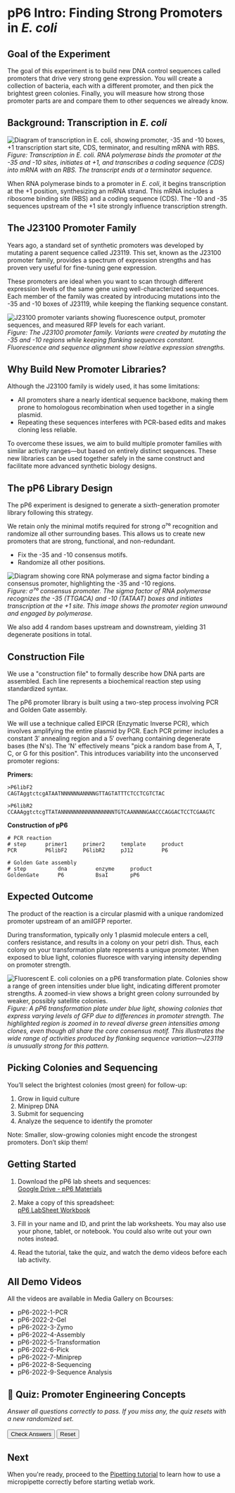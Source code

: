 <script src="https://unpkg.com/seqviz"></script>
# pP6 Intro: Finding Strong Promoters in *E. coli*

## Goal of the Experiment

The goal of this experiment is to build new DNA control sequences called promoters that drive very strong gene expression. You will create a collection of bacteria, each with a different promoter, and then pick the brightest green colonies. Finally, you will measure how strong those promoter parts are and compare them to other sequences we already know.

## Background: Transcription in *E. coli*

![Diagram of transcription in E. coli, showing promoter, -35 and -10 boxes, +1 transcription start site, CDS, terminator, and resulting mRNA with RBS.](../images/pp6_transcription.png)
*Figure: Transcription in E. coli. RNA polymerase binds the promoter at the -35 and -10 sites, initiates at +1, and transcribes a coding sequence (CDS) into mRNA with an RBS. The transcript ends at a terminator sequence.*

When RNA polymerase binds to a promoter in *E. coli*, it begins transcription at the +1 position, synthesizing an mRNA strand. This mRNA includes a ribosome binding site (RBS) and a coding sequence (CDS). The -10 and -35 sequences upstream of the +1 site strongly influence transcription strength.

## The J23100 Promoter Family

Years ago, a standard set of synthetic promoters was developed by mutating a parent sequence called J23119. This set, known as the J23100 promoter family, provides a spectrum of expression strengths and has proven very useful for fine-tuning gene expression.

These promoters are ideal when you want to scan through different expression levels of the same gene using well-characterized sequences. Each member of the family was created by introducing mutations into the -35 and -10 boxes of J23119, while keeping the flanking sequence constant.

![J23100 promoter variants showing fluorescence output, promoter sequences, and measured RFP levels for each variant.](../images/j23100_library.png)
*Figure: The J23100 promoter family. Variants were created by mutating the -35 and -10 regions while keeping flanking sequences constant. Fluorescence and sequence alignment show relative expression strengths.*

## Why Build New Promoter Libraries?

Although the J23100 family is widely used, it has some limitations:

- All promoters share a nearly identical sequence backbone, making them prone to homologous recombination when used together in a single plasmid.
- Repeating these sequences interferes with PCR-based edits and makes cloning less reliable.

To overcome these issues, we aim to build multiple promoter families with similar activity ranges—but based on entirely distinct sequences. These new libraries can be used together safely in the same construct and facilitate more advanced synthetic biology designs.

## The pP6 Library Design

The pP6 experiment is designed to generate a sixth-generation promoter library following this strategy.

We retain only the minimal motifs required for strong σ⁷⁰ recognition and randomize all other surrounding bases. This allows us to create new promoters that are strong, functional, and non-redundant.

- Fix the -35 and -10 consensus motifs.
- Randomize all other positions.

![Diagram showing core RNA polymerase and sigma factor binding a consensus promoter, highlighting the -35 and -10 regions.](../images/consensus_promoter.png)
*Figure: σ⁷⁰ consensus promoter. The sigma factor of RNA polymerase recognizes the -35 (TTGACA) and -10 (TATAAT) boxes and initiates transcription at the +1 site. This image shows the promoter region unwound and engaged by polymerase.*

We also add 4 random bases upstream and downstream, yielding 31 degenerate positions in total.


<div id="viewer_fwd"></div>
<script>
  function waitForSeqViz(callback) {
    if (typeof seqviz !== "undefined" && seqviz.Viewer) {
      callback();
    } else {
      setTimeout(() => waitForSeqViz(callback), 50);
    }
  }

  waitForSeqViz(() => {
    seqviz
      .Viewer("viewer_fwd", {
        "name": "Consensus Promoter Pattern",
        "seq": "NNNNttgacaNNNNNNNNNNNNNNNNNtataatNNNNNNaNNNN",
        "annotations": [
          { "name": "-35", "start": 4, "end": 10, "color": "turquoise", "direction": 1 },
          { "name": "-10", "start": 27, "end": 33, "color": "turquoise", "direction": 1 },
          { "name": "+1", "start": 39, "end": 40, "color": "turquoise", "direction": 1 }
        ],
        "translations": [],
        "viewer": "linear",
        "showComplement": true,
        "showIndex": true,
        "style": { "height": "120px", "width": "100%" }
      })
      .render();
  });
</script>

## Construction File

We use a "construction file" to formally describe how DNA parts are assembled. Each line represents a biochemical reaction step using standardized syntax.

The pP6 promoter library is built using a two-step process involving PCR and Golden Gate assembly.

We will use a technique called EIPCR (Enzymatic Inverse PCR), which involves amplifying the entire plasmid by PCR. Each PCR primer includes a constant 3′ annealing region and a 5′ overhang containing degenerate bases (the N's).  The 'N' effectively means "pick a random base from A, T, C, or G for this position". This introduces variability into the unconserved promoter regions:

**Primers:**
```
>P6libF2
CAGTAggtctcgATAATNNNNNNANNNNGTTAGTATTTCTCCTCGTCTAC

>P6libR2
CCAAAggtctcgTTATANNNNNNNNNNNNNNNNNTGTCAANNNNGAACCCAGGACTCCTCGAAGTC
```

**Construction of pP6**

```
# PCR reaction
# step      primer1     primer2     template     product
PCR         P6libF2     P6libR2     pJ12         P6

# Golden Gate assembly
# step          dna         enzyme     product
GoldenGate      P6          BsaI       pP6
```

## Expected Outcome

The product of the reaction is a circular plasmid with a unique randomized promoter upstream of an amilGFP reporter.

During transformation, typically only 1 plasmid molecule enters a cell, confers resistance, and results in a colony on your petri dish. Thus, each colony on your transformation plate represents a unique promoter. When exposed to blue light, colonies fluoresce with varying intensity depending on promoter strength.

![Fluorescent E. coli colonies on a pP6 transformation plate. Colonies show a range of green intensities under blue light, indicating different promoter strengths. A zoomed-in view shows a bright green colony surrounded by weaker, possibly satellite colonies.](../images/pp6_colony_plate.png)  
*Figure: A pP6 transformation plate under blue light, showing colonies that express varying levels of GFP due to differences in promoter strength. The highlighted region is zoomed in to reveal diverse green intensities among clones, even though all share the core consensus motif. This illustrates the wide range of activities produced by flanking sequence variation—J23119 is unusually strong for this pattern.*

## Picking Colonies and Sequencing

You’ll select the brightest colonies (most green) for follow-up:

1. Grow in liquid culture
2. Miniprep DNA
3. Submit for sequencing
4. Analyze the sequence to identify the promoter

Note: Smaller, slow-growing colonies might encode the strongest promoters. Don’t skip them!

## Getting Started

1. Download the pP6 lab sheets and sequences:  
   [Google Drive - pP6 Materials](https://drive.google.com/drive/folders/16-0ek2biyB-hI1RY2xgW6p4fe32FbAJh)

2. Make a copy of this spreadsheet:  
   [pP6 LabSheet Workbook](https://docs.google.com/spreadsheets/d/1updHzk3CJ2_L7eO-Abg0cpHQleU7c8b0lbF9QmNzFWA/edit?usp=sharing)

3. Fill in your name and ID, and print the lab worksheets.  You may also use your phone, tablet, or notebook.  You could also write out your own notes instead.

4. Read the tutorial, take the quiz, and watch the demo videos before each lab activity.

## All Demo Videos

All the videos are available in Media Gallery on Bcourses:

- pP6-2022-1-PCR  
- pP6-2022-2-Gel  
- pP6-2022-3-Zymo  
- pP6-2022-4-Assembly  
- pP6-2022-5-Transformation  
- pP6-2022-6-Pick  
- pP6-2022-7-Miniprep  
- pP6-2022-8-Sequencing  
- pP6-2022-9-Sequence Analysis

## 🧪 Quiz: Promoter Engineering Concepts

<p><em>Answer all questions correctly to pass. If you miss any, the quiz resets with a new randomized set.</em></p>

<div id="intro_quiz_container"></div>

<div style="margin-top:1rem;">
  <button type="button" id="intro_check_btn">Check Answers</button>
  <button type="button" id="intro_reset_btn">Reset</button>
  <span id="intro_quiz_status" style="margin-left:0.75rem;"></span>
</div>

<script>
(function () {
  const bank = [
    {
      topic: 'Fixed Motifs',
      variants: [
        { text: "The -35 and -10 boxes and the +1 site are fixed in each synthetic promoter.", answer: true },
        { text: "Only the -35 and -10 motifs are conserved, while surrounding bases are randomized.", answer: true },
        { text: "The promoter retains canonical σ70 recognition elements (-35 and -10).", answer: true },
        { text: "The +1 transcription start site is preserved across all library variants.", answer: true },
        { text: "All positions within the promoter are randomized in pP6.", answer: false },
        { text: "The RBS is randomized to create sequence diversity.", answer: false },
        { text: "The -35 and -10 motifs are randomized to create sequence diversity.", answer: false },
        { text: "The only fixed elements in the library are the Shine–Dalgarno and ORF", answer: false }
      ]
    },
    {
      topic: 'Randomized Regions',
      variants: [
        { text: "All non-consensus regions around the -35, -10, and +1 sites are randomized.", answer: true },
        { text: "Degenerate N bases introduce variability at non-conserved positions.", answer: true },
        { text: "Randomization increases promoter diversity while keeping function intact.", answer: true },
        { text: "Flanking sequences upstream and downstream of consensus motifs are randomized.", answer: true },
        { text: "The entire GFP coding sequence is randomized to generate diversity.", answer: false },
        { text: "The ribosome binding site is the only region randomized.", answer: false },
        { text: "Only the antibiotic resistance gene sequence is diversified.", answer: false },
        { text: "Randomization occurs within the fixed -10 and -35 boxes.", answer: false }
      ]
    },
    {
      topic: 'Why Not J23100?',
      variants: [
        { text: "J23100-family promoters are highly similar, causing recombination when used together.", answer: true },
        { text: "Repeating J23100 promoters interferes with PCR-based editing and cloning.", answer: true },
        { text: "Sequence redundancy among J23100 variants leads to instability in plasmids.", answer: true },
        { text: "Distinct promoter libraries prevent homologous recombination issues.", answer: true },
        { text: "J23100 promoters fail to function in E. coli.", answer: false },
        { text: "The J23100 family includes weak σ70 promoters unsuitable for GFP expression.", answer: false },
        { text: "The main limitation of J23100 promoters is lack of transcription start sites.", answer: false },
        { text: "We avoid J23100-family promoters because they lack ribosome binding sites.", answer: false }
      ]
    }
  ];

  const container = document.getElementById('intro_quiz_container');
  const statusEl = document.getElementById('intro_quiz_status');
  const checkBtn = document.getElementById('intro_check_btn');
  const resetBtn = document.getElementById('intro_reset_btn');

  let currentSet = [];

  function pickOnePerTopic() {
    return bank.map(topic => {
      const v = topic.variants[Math.floor(Math.random() * topic.variants.length)];
      return { topic: topic.topic, text: v.text, answer: v.answer };
    });
  }

  function shuffle(arr) {
    for (let i = arr.length - 1; i > 0; i--) {
      const j = Math.floor(Math.random() * (i + 1));
      [arr[i], arr[j]] = [arr[j], arr[i]];
    }
    return arr;
  }

  function renderQuiz() {
    container.innerHTML = '';
    statusEl.textContent = '';
    checkBtn.disabled = false;
    resetBtn.textContent = 'Reset';

    currentSet = shuffle(pickOnePerTopic());

    currentSet.forEach((q, idx) => {
      const qId = `intro_q${idx + 1}`;
      const block = document.createElement('div');
      block.className = 'intro-quiz-item';
      block.style.margin = '0.75rem 0';

      const h = document.createElement('h4');
      h.textContent = `${idx + 1}. ${q.text}`;
      h.style.margin = '0 0 0.35rem 0';
      block.appendChild(h);

      const trueId = `${qId}_true`;
      const falseId = `${qId}_false`;

      const trueLbl = document.createElement('label');
      trueLbl.style.marginRight = '1rem';
      trueLbl.innerHTML = `<input type="radio" name="${qId}" id="${trueId}" value="true"> True`;
      block.appendChild(trueLbl);

      const falseLbl = document.createElement('label');
      falseLbl.innerHTML = `<input type="radio" name="${qId}" id="${falseId}" value="false"> False`;
      block.appendChild(falseLbl);

      const feedback = document.createElement('p');
      feedback.id = `${qId}_res`;
      feedback.style.margin = '0.35rem 0 0 0';
      block.appendChild(feedback);

      container.appendChild(block);
    });
  }

  function checkAnswers() {
    let allAnswered = true;
    let allCorrect = true;

    currentSet.forEach((q, idx) => {
      const qId = `intro_q${idx + 1}`;
      const chosen = container.querySelector(`input[name="${qId}"]:checked`);
      const feedback = document.getElementById(`${qId}_res`);
      if (!chosen) {
        allAnswered = false;
        feedback.textContent = 'Please choose True or False.';
        return;
      }
      const val = chosen.value === 'true';
      const correct = (val === q.answer);
      allCorrect = allCorrect && correct;
      feedback.textContent = correct ? '✅ Correct' : '❌ Incorrect';
    });

    if (!allAnswered) {
      statusEl.textContent = 'Answer all questions before submitting.';
      return;
    }

    if (allCorrect) {
      statusEl.textContent = '✅ Passed';
      if (typeof progressManager !== 'undefined') {
        progressManager.addCompletion('intro_quiz', 'correct');
      }
    } else {
      statusEl.textContent = '❌ One or more answers were incorrect. Review the feedback below, then click "New set" to try again.';
      container.querySelectorAll('input[type="radio"]').forEach(el => { el.disabled = true; });
      checkBtn.disabled = true;
      resetBtn.textContent = 'New set';
      resetBtn.focus();
    }
  }

  statusEl.setAttribute('aria-live', 'polite');
  document.getElementById('intro_check_btn').addEventListener('click', checkAnswers);
  document.getElementById('intro_reset_btn').addEventListener('click', renderQuiz);
  renderQuiz();
})();
</script>

## Next

When you're ready, proceed to the [Pipetting tutorial](pipetting.md) to learn how to use a micropipette correctly before starting wetlab work.